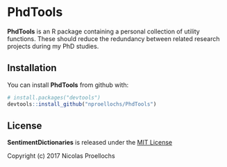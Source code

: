 
<!-- README.md is generated from README.Rmd. Please edit that file -->
PhdTools
========

**PhdTools** is an R package containing a personal collection of utility functions. These should reduce the redundancy between related research projects during my PhD studies.

Installation
------------

You can install **PhdTools** from github with:

``` r
# install.packages("devtools")
devtools::install_github("nproellochs/PhdTools")
```

License
-------

**SentimentDictionaries** is released under the [MIT License](https://opensource.org/licenses/MIT)

Copyright (c) 2017 Nicolas Proellochs
